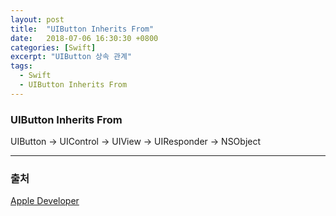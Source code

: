 ```yaml
---
layout: post
title:  "UIButton Inherits From"
date:   2018-07-06 16:30:30 +0800
categories: [Swift]
excerpt: "UIButton 상속 관계"
tags:
  - Swift
  - UIButton Inherits From
---
```


### UIButton Inherits From

UIButton -> UIControl -> UIView -> UIResponder -> NSObject

---

### 출처

[Apple Developer](https://developer.apple.com/documentation/uikit/uibutton?changes=_4)